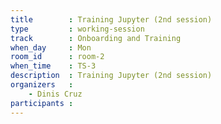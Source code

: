 ```yaml
---
title        : Training Jupyter (2nd session)
type         : working-session
track        : Onboarding and Training
when_day     : Mon
room_id      : room-2
when_time    : TS-3
description  : Training Jupyter (2nd session)
organizers   :
    - Dinis Cruz
participants :
---
```




